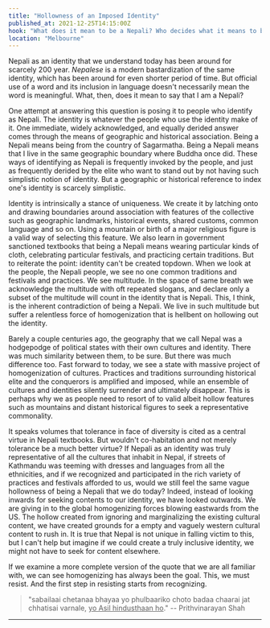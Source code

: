 ```yaml
---
title: "Hollowness of an Imposed Identity"
published_at: 2021-12-25T14:15:00Z
hook: "What does it mean to be a Nepali? Who decides what it means to be a Nepali?"
location: "Melbourne"
---
```



Nepali as an identity that we understand today has been around for scarcely 200 year. _Nepalese_ is a modern bastardization of the same identity, which has been around for even shorter period of time. But official use of a word and its inclusion in language doesn't necessarily mean the word is meaningful. What, then, does it mean to say that I am a Nepali?

One attempt at answering this question is posing it to people who identify as Nepali. The identity is whatever the people who use the identity make of it. One immediate, widely acknowledged, and equally derided answer comes through the means of geographic and historical association. Being a Nepali means being from the country of Sagarmatha. Being a Nepali means that I live in the same geographic boundary where Buddha once did. These ways of identifying as Nepali is frequently invoked by the people, and just as frequently derided by the elite who want to stand out by not having such simplistic notion of identity. But a geographic or historical reference to index one's identity is scarcely simplistic.

Identity is intrinsically a stance of uniqueness. We create it by latching onto and drawing boundaries around association with features of the collective such as geographic landmarks, historical events, shared customs, common language and so on. Using a mountain or birth of a major religious figure is a valid way of selecting this feature. We also learn in government sanctioned textbooks that being a Nepali means wearing particular kinds of cloth, celebrating particular festivals, and practicing certain traditions. But to reiterate the point: identity can't be created topdown. When we look at the people, the Nepali people, we see no one common traditions and festivals and practices. We see multitude. In the space of same breath we acknowledge the multitude with oft repeated slogans, and declare only a subset of the multitude will count in the identity that is Nepali. This, I think, is the inherent contradiction of being a Nepali. We live in such multitude but suffer a relentless force of homogenization that is hellbent on hollowing out the identity.

Barely a couple centuries ago, the geography that we call Nepal was a hodgepodge of political states with their own cultures and identity. There was much similarity between them, to be sure. But there was much difference too. Fast forward to today, we see a state with massive project of homogenization of cultures. Practices and traditions surrounding historical elite and the conquerors is amplified and imposed, while an ensemble of cultures and identities silently surrender and ultimately disappear. This is perhaps why we as people need to resort of to valid albeit hollow features such as mountains and distant historical figures to seek a representative commonality.

It speaks volumes that tolerance in face of diversity is cited as a central virtue in Nepali textbooks. But wouldn't co-habitation and not merely tolerance be a much better virtue? If Nepali as an identity was truly representative of all the cultures that inhabit in Nepal, if streets of Kathmandu was teeming with dresses and languages from all the ethnicities, and if we recognized and participated in the rich variety of practices and festivals afforded to us, would we still feel the same vague hollowness of being a Nepali that we do today? Indeed, instead of looking inwards for seeking contents to our identity, we have looked outwards. We are giving in to the global homogenizing forces blowing eastwards from the US. The hollow created from ignoring and marginalizing the existing cultural content, we have created grounds for a empty and vaguely western cultural content to rush in. It is true that Nepal is not unique in falling victim to this, but I can't help but imagine if we could create a truly inclusive identity, we might not have to seek for content elsewhere.

If we examine a more complete version of the quote that we are all familiar with, we can see homogenizing has always been the goal. This, we must resist. And the first step in resisting starts from recognizing.

> "sabailaai chetanaa bhayaa yo phulbaariko choto badaa chaarai jat chhatisai varnale, <u>yo Asil hindusthaan ho</u>." -- Prithvinarayan Shah
 
---
